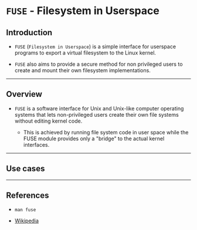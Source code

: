 # `FUSE` - Filesystem in Userspace

## Introduction

* `FUSE` (`Filesystem in Userspace`) is a simple interface for userspace programs to export a virtual filesystem to the Linux kernel. 

* `FUSE` also aims to provide a secure method for non privileged users to create and mount their own filesystem implementations.

---

## Overview

* `FUSE` is a software interface for Unix and Unix-like computer operating systems that lets non-privileged users create their own file systems without editing kernel code. 

    * This is achieved by running file system code in user space while the FUSE module provides only a "bridge" to the actual kernel interfaces.

---

## Use cases

---

## References

* `man fuse`

* [Wikipedia](https://en.wikipedia.org/wiki/Filesystem_in_Userspace)
